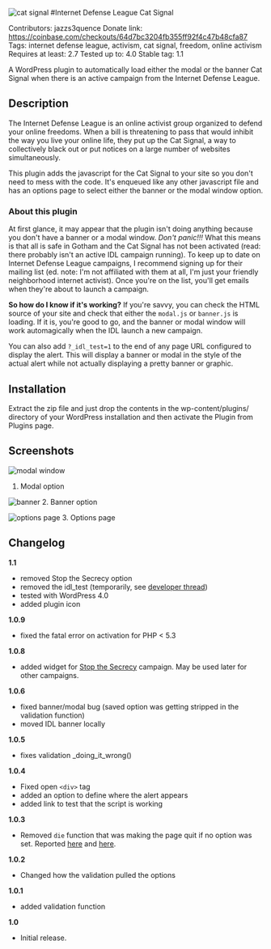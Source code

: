 ![cat signal](http://internetdefenseleague.org/images/vector/city_bat_signal.png)
#Internet Defense League Cat Signal

Contributors: jazzs3quence
Donate link: https://coinbase.com/checkouts/64d7bc3204fb355ff92f4c47b48cfa87
Tags: internet defense league, activism, cat signal, freedom, online activism
Requires at least: 2.7
Tested up to: 4.0
Stable tag: 1.1

A WordPress plugin to automatically load either the modal or the banner Cat Signal when there is an active campaign from the Internet Defense League.

## Description

The Internet Defense League is an online activist group organized to defend your online freedoms. When a bill is threatening to pass that would inhibit the way you live your online life, they put up the Cat Signal, a way to collectively black out or put notices on a large number of websites simultaneously.

This plugin adds the javascript for the Cat Signal to your site so you don't need to mess with the code. It's enqueued like any other javascript file and has an options page to select either the banner or the modal window option.

### About this plugin

At first glance, it may appear that the plugin isn't doing anything because you don't have a banner or a modal window. *Don't panic!!!* What this means is that all is safe in Gotham and the Cat Signal has not been activated (read: there probably isn't an active IDL campaign running). To keep up to date on Internet Defense League campaigns, I recommend signing up for their mailing list (ed. note: I'm not affiliated with them at all, I'm just your friendly neighborhood internet activist). Once you're on the list, you'll get emails when they're about to launch a campaign.

**So how do I know if it's working?**
If you're savvy, you can check the HTML source of your site and check that either the `modal.js` or `banner.js` is loading. If it is, you're good to go, and the banner or modal window will work automagically when the IDL launch a new campaign.

You can also add `?_idl_test=1` to the end of any page URL configured to display the alert. This will display a banner or modal in the style of the actual alert while not actually displaying a pretty banner or graphic.

## Installation

Extract the zip file and just drop the contents in the wp-content/plugins/ directory of your WordPress installation and then activate the Plugin from Plugins page.

## Screenshots

![modal window](https://github.com/jazzsequence/Cat-Signal/raw/master/screenshot-1.png)
1. Modal option

![banner](https://raw.github.com/jazzsequence/Cat-Signal/master/screenshot-2.png)
2. Banner option

![options page](https://raw.github.com/jazzsequence/Cat-Signal/master/screenshot-3.png)
3. Options page


## Changelog
**1.1**
- removed Stop the Secrecy option
- removed the idl_test (temporarily, see [developer thread](https://groups.google.com/d/msg/internetdefenseleague/7OWDjdEDwJ0/HX1MBpjnbr8J))
- tested with WordPress 4.0
- added plugin icon

**1.0.9**
- fixed the fatal error on activation for PHP < 5.3

**1.0.8**
- added widget for [Stop the Secrecy](https://openmedia.org/stopthesecrecy/resources) campaign. May be used later for other campaigns.

**1.0.6**
- fixed banner/modal bug (saved option was getting stripped in the validation function)
- moved IDL banner locally

**1.0.5**
- fixes validation _doing_it_wrong()

**1.0.4**
- Fixed open `<div>` tag
- added an option to define where the alert appears
- added link to test that the script is working

**1.0.3**
- Removed `die` function that was making the page quit if no option was set. Reported [here](http://wordpress.org/support/topic/not-working-on-my-site-3) and [here](http://wordpress.org/support/topic/indexphp-quits-after-wordpress-meta-tag).

**1.0.2**
- Changed how the validation pulled the options

**1.0.1**
- added validation function

**1.0**
- Initial release.